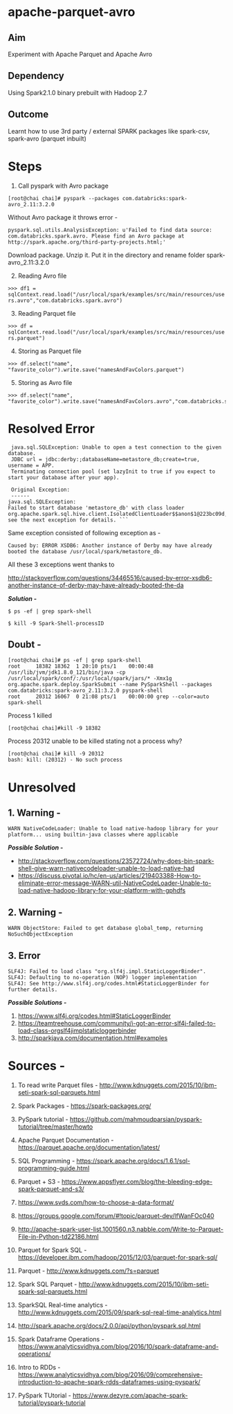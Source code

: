 # apache-parquet-avro

## Aim
Experiment with Apache Parquet and Apache Avro

## Dependency
Using Spark2.1.0 binary prebuilt with Hadoop 2.7

## Outcome
Learnt how to use 3rd party / external SPARK packages like spark-csv, spark-avro (parquet inbuilt)

# Steps 
1. Call pyspark with Avro package  

`[root@chai chai]# pyspark --packages com.databricks:spark-avro_2.11:3.2.0`

Without Avro package it throws error -
```
pyspark.sql.utils.AnalysisException: u'Failed to find data source: com.databricks.spark.avro. Please find an Avro package at http://spark.apache.org/third-party-projects.html;'
```

Download package. Unzip it. Put it in the directory and rename folder spark-avro_2.11:3.2.0

2. Reading Avro file  

`>>> df1 = sqlContext.read.load("/usr/local/spark/examples/src/main/resources/users.avro","com.databricks.spark.avro")`


3. Reading Parquet file

`>>> df = sqlContext.read.load("/usr/local/spark/examples/src/main/resources/users.parquet")`


4. Storing as Parquet file
```
>>> df.select("name", "favorite_color").write.save("namesAndFavColors.parquet")
```


5. Storing as Avro file
```
>>> df.select("name", "favorite_color").write.save("namesAndFavColors.avro","com.databricks.spark.avro")
```


# Resolved Error

```
 java.sql.SQLException: Unable to open a test connection to the given database. 
 JDBC url = jdbc:derby:;databaseName=metastore_db;create=true, username = APP. 
 Terminating connection pool (set lazyInit to true if you expect to start your database after your app). 

 Original Exception: 
 ------
java.sql.SQLException: 
Failed to start database 'metastore_db' with class loader org.apache.spark.sql.hive.client.IsolatedClientLoader$$anon$1@223bc09d, 
see the next exception for details. ```
```

Same exception consisted of following exception as -

`Caused by: ERROR XSDB6: Another instance of Derby may have already booted the database /usr/local/spark/metastore_db.`

All these 3 exceptions went thanks to 

http://stackoverflow.com/questions/34465516/caused-by-error-xsdb6-another-instance-of-derby-may-have-already-booted-the-da

**_Solution -_**
```
$ ps -ef | grep spark-shell

$ kill -9 Spark-Shell-processID
```

## Doubt -
```
[root@chai chai]# ps -ef | grep spark-shell
root     18382 18362  1 20:10 pts/1    00:00:48 /usr/lib/jvm/jdk1.8.0_121/bin/java -cp /usr/local/spark/conf/:/usr/local/spark/jars/* -Xmx1g org.apache.spark.deploy.SparkSubmit --name PySparkShell --packages com.databricks:spark-avro_2.11:3.2.0 pyspark-shell
root     20312 16067  0 21:08 pts/1    00:00:00 grep --color=auto spark-shell
```

Process 1 killed

`[root@chai chai]#kill -9 18382`

Process 20312 unable to be killed stating not a process why?

```
[root@chai chai]# kill -9 20312
bash: kill: (20312) - No such process
```


# Unresolved 

## 1. Warning -

`WARN NativeCodeLoader: Unable to load native-hadoop library for your platform... using builtin-java classes where applicable`

**_Possible Solution -_**
+ http://stackoverflow.com/questions/23572724/why-does-bin-spark-shell-give-warn-nativecodeloader-unable-to-load-native-had
+ https://discuss.pivotal.io/hc/en-us/articles/219403388-How-to-eliminate-error-message-WARN-util-NativeCodeLoader-Unable-to-load-native-hadoop-library-for-your-platform-with-gphdfs 

## 2. Warning -

`WARN ObjectStore: Failed to get database global_temp, returning NoSuchObjectException`


## 3. Error
```
SLF4J: Failed to load class "org.slf4j.impl.StaticLoggerBinder".
SLF4J: Defaulting to no-operation (NOP) logger implementation
SLF4J: See http://www.slf4j.org/codes.html#StaticLoggerBinder for further details.
```

**_Possible Solutions -_**
1. https://www.slf4j.org/codes.html#StaticLoggerBinder 
2. https://teamtreehouse.com/community/i-got-an-error-slf4j-failed-to-load-class-orgslf4jimplstaticloggerbinder 
3. http://sparkjava.com/documentation.html#examples




# Sources - 

1. To read write Parquet files - http://www.kdnuggets.com/2015/10/ibm-seti-spark-sql-parquets.html

2. Spark Packages - https://spark-packages.org/

3. PySpark tutorial - https://github.com/mahmoudparsian/pyspark-tutorial/tree/master/howto 

4. Apache Parquet Documentation - https://parquet.apache.org/documentation/latest/

5. SQL Programming - https://spark.apache.org/docs/1.6.1/sql-programming-guide.html

6. Parquet + S3 - https://www.appsflyer.com/blog/the-bleeding-edge-spark-parquet-and-s3/ 

7. https://www.svds.com/how-to-choose-a-data-format/ 

8. https://groups.google.com/forum/#!topic/parquet-dev/lfWanFOc040

9. http://apache-spark-user-list.1001560.n3.nabble.com/Write-to-Parquet-File-in-Python-td22186.html 

10. Parquet for Spark SQL - https://developer.ibm.com/hadoop/2015/12/03/parquet-for-spark-sql/ 

11. Parquet - http://www.kdnuggets.com/?s=parquet

12. Spark SQL Parquet - http://www.kdnuggets.com/2015/10/ibm-seti-spark-sql-parquets.html

13. SparkSQL Real-time analytics - http://www.kdnuggets.com/2015/09/spark-sql-real-time-analytics.html

14. http://spark.apache.org/docs/2.0.0/api/python/pyspark.sql.html

15. Spark Dataframe Operations - https://www.analyticsvidhya.com/blog/2016/10/spark-dataframe-and-operations/ 

16. Intro to RDDs - https://www.analyticsvidhya.com/blog/2016/09/comprehensive-introduction-to-apache-spark-rdds-dataframes-using-pyspark/ 

17. PySpark TUtorial - https://www.dezyre.com/apache-spark-tutorial/pyspark-tutorial 
